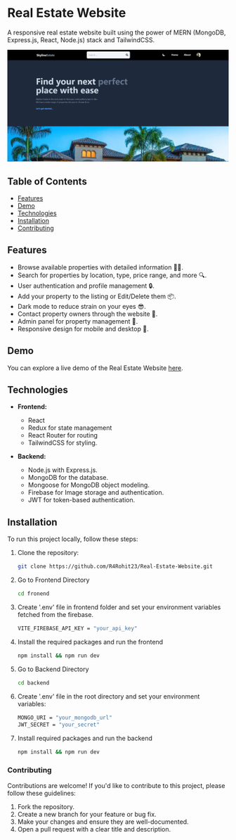 # Real Estate Website

A responsive real estate website built using the power of MERN (MongoDB, Express.js, React, Node.js) stack and TailwindCSS.

![Real Estate Website Screenshot](screenshot_main_page.png)

## Table of Contents
- [Features](#features)
- [Demo](#demo)
- [Technologies](#technologies)
- [Installation](#installation)
- [Contributing](#contributing)

## Features

- Browse available properties with detailed information 👩‍💻.
- Search for properties by location, type, price range, and more 🔍.
- User authentication and profile management 🔒.
- Add your property to the listing or Edit/Delete them 📦.
- Dark mode to reduce strain on your eyes 😎.
- Contact property owners through the website 📧.
- Admin panel for property management 📃.
- Responsive design for mobile and desktop 📱.

## Demo

You can explore a live demo of the Real Estate Website [here](https://skyline-estate.onrender.com/).

## Technologies

- **Frontend:**
  - React
  - Redux for state management
  - React Router for routing
  - TailwindCSS for styling.

- **Backend:**
  - Node.js with Express.js.
  - MongoDB for the database.
  - Mongoose for MongoDB object modeling.
  - Firebase for Image storage and authentication.
  - JWT for token-based authentication.

## Installation

To run this project locally, follow these steps:

1. Clone the repository:

   ```bash
   git clone https://github.com/R4Rohit23/Real-Estate-Website.git
   ```
2. Go to Frontend Directory

   ```bash
   cd fronend
   ```
   
3. Create '.env' file in frontend folder and set your environment variables fetched from the firebase.
   ```bash
   VITE_FIREBASE_API_KEY = "your_api_key"
   ```
   
4. Install the required packages and run the frontend
   ```bash
   npm install && npm run dev
   ```
   
4. Go to Backend Directory
   ```bash
   cd backend
   ```
5. Create '.env' file in the root directory and set your environment variables:
   ```bash
   MONGO_URI = "your_mongodb_url"
   JWT_SECRET = "your_secret"
   ```
   
6. Install required packages and run the backend
   ```bash
   npm install && npm run dev
   ```

### Contributing
Contributions are welcome! If you'd like to contribute to this project, please follow these guidelines:

1. Fork the repository.
2. Create a new branch for your feature or bug fix.
3. Make your changes and ensure they are well-documented.
4. Open a pull request with a clear title and description.
